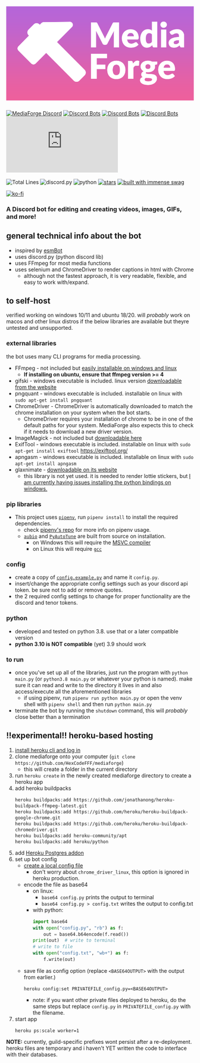 # ![MediaForge](media/banner.png)

[![MediaForge Discord](https://discordapp.com/api/guilds/803788965215338546/widget.png)](https://discord.gg/xwWjgyVqBz)
[![Discord Bots](https://top.gg/api/widget/status/780570413767983122.svg)](https://top.gg/bot/780570413767983122)
[![Discord Bots](https://top.gg/api/widget/servers/780570413767983122.svg)](https://top.gg/bot/780570413767983122)
[![Discord Bots](https://top.gg/api/widget/upvotes/780570413767983122.svg)](https://top.gg/bot/780570413767983122/vote)
[![uptime](https://app.statuscake.com/button/index.php?Track=6022597&Design=6)](https://uptime.statuscake.com/?TestID=JyWrfGfIjT)

![Total Lines](https://img.shields.io/tokei/lines/github/HexCodeFFF/mediaforge)
![discord.py](https://img.shields.io/github/pipenv/locked/dependency-version/HexCodeFFF/mediaforge/nextcord)
![python](https://img.shields.io/github/pipenv/locked/python-version/HexCodeFFF/mediaforge)
[![stars](https://img.shields.io/github/stars/HexCodeFFF/mediaforge?style=social)](https://github.com/HexCodeFFF/mediaforge/stargazers)
[![built with immense swag](https://img.shields.io/static/v1?label=built+with&message=immense+swag&color=D262BA)](https://knowyourmeme.com/memes/trollface)

[![ko-fi](https://ko-fi.com/img/githubbutton_sm.svg)](https://ko-fi.com/Q5Q75US4A)

### A Discord bot for editing and creating videos, images, GIFs, and more!

## general technical info about the bot

- inspired by [esmBot](https://github.com/esmBot/esmBot)
- uses discord.py (python discord lib)
- uses FFmpeg for most media functions
- uses selenium and ChromeDriver to render captions in html with Chrome
    - although not the fastest approach, it is very readable, flexible, and easy to work with/expand.

## to self-host

verified working on windows 10/11 and ubuntu 18/20. will _probably_ work on macos and other linux distros if the below
libraries are available but theyre untested and unsupported.

### external libraries

the bot uses many CLI programs for media processing.

- FFmpeg - not included but [easily installable on windows and linux](https://ffmpeg.org/download.html)
    - **If installing on ubuntu, ensure that ffmpeg version >= 4**
- gifski - windows executable is included. linux version [downloadable from the website](https://gif.ski/)
- pngquant - windows executable is included. installable on linux with `sudo apt-get install pngquant`
- ChromeDriver - ChromeDriver is automatically downloaded to match the chrome installation on your system when the bot
  starts.
    - ChromeDriver requires your installation of chrome to be in one of the default paths for your system. MediaForge
      also expects this to check if it needs to download a new driver version.
- ImageMagick - not included but [downloadable here](https://imagemagick.org/script/download.php)
- ExifTool - windows executable is included. installable on linux
  with `sudo apt-get install exiftool` https://exiftool.org/
- apngasm - windows executable is included. installable on linux with `sudo apt-get install apngasm`
- glaxnimate - [downloadable on its website](https://glaxnimate.mattbas.org/download)
    - this library is not yet used. it is needed to render lottie stickers, but
      [I am currently having issues installing the python bindings on windows.](https://gitlab.com/mattbas/glaxnimate/-/issues/398)

### pip libraries

- This project uses [`pipenv`](https://github.com/pypa/pipenv), run `pipenv install` to install the required
  dependencies.
    - check [pipenv's repo](https://github.com/pypa/pipenv) for more info on pipenv usage.
    - [`aubio`](https://pypi.org/project/aubio/) and [`PyAutoTune`](https://github.com/ederwander/PyAutoTune) are built
      from source on installation.
        - on Windows this will require
          the [MSVC compiler](https://visualstudio.microsoft.com/downloads/#build-tools-for-visual-studio-2019)
        - on Linux this will require [`gcc`](https://packages.ubuntu.com/bionic/gcc)

### config

- create a copy of [`config.example.py`](config.example.py) and name it `config.py`.
- insert/change the appropriate config settings such as your discord api token. be sure not to add or remove quotes.
- the 2 required config settings to change for proper functionality are the discord and tenor tokens.

### python

- developed and tested on python 3.8. use that or a later compatible version
- **python 3.10 is NOT compatible** (yet) 3.9 should work

### to run

- once you've set up all of the libraries, just run the program with `python main.py` (or `python3.8 main.py` or
  whatever your python is named). make sure it can read and write to the directory it lives in and also access/execute
  all the aforementioned libraries
    - if using pipenv, run `pipenv run python main.py` or open the venv shell with `pipenv shell` and then
      run `python main.py`
- terminate the bot by running the `shutdown` command, this will _probably_ close better than a termination

## !!experimental!! heroku-based hosting

1. [install heroku cli and log in](https://devcenter.heroku.com/articles/getting-started-with-python#set-up)
2. clone mediaforge onto your computer (`git clone https://github.com/HexCodeFFF/mediaforge`)
    - this will create a folder in the current directory
4. run `heroku create` in the newly created mediaforge directory to create a heroku app
5. add heroku buildpacks
    ```shell
    heroku buildpacks:add https://github.com/jonathanong/heroku-buildpack-ffmpeg-latest.git
    heroku buildpacks:add https://github.com/heroku/heroku-buildpack-google-chrome.git
    heroku buildpacks:add https://github.com/heroku/heroku-buildpack-chromedriver.git
    heroku buildpacks:add heroku-community/apt
    heroku buildpacks:add heroku/python
    ```
4. add [Heroku Postgres addon](https://elements.heroku.com/addons/heroku-postgresql)
5. set up bot config
    - [create a local config file](#config)
        - don't worry about `chrome_driver_linux`, this option is ignored in heroku production.
    - encode the file as base64
        - on linux:
            - `base64 config.py` prints the output to terminal
            - `base64 config.py > config.txt` writes the output to config.txt
        - with python:
            ```python
            import base64
            with open("config.py", "rb") as f:
                out = base64.b64encode(f.read())
            print(out)  # write to terminal
            # write to file
            with open("config.txt", "wb+") as f:
                f.write(out)
            ```
    - save file as config option (replace `<BASE64OUTPUT>` with the output from earlier.)
        ```shell
        heroku config:set PRIVATEFILE_config.py=<BASE64OUTPUT>
        ```
        - note: if you want other private files deployed to heroku, do the same steps but replace `config.py`
          in `PRIVATEFILE_config.py` with the filename.
6. start app
    ```shell
    heroku ps:scale worker=1
    ```

**NOTE:** currently, guild-specific prefixes wont persist after a re-deployment. heroku files are temporary and i
haven't YET written the code to interface with their databases.
